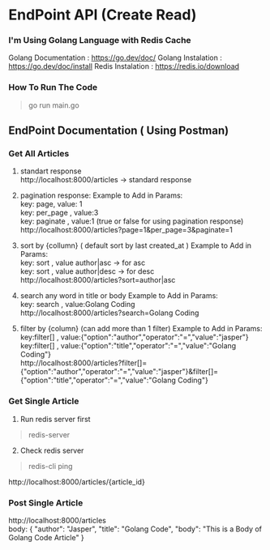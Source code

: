 # EndPoint API (Create Read)
### I'm Using Golang Language with Redis Cache

Golang Documentation : https://go.dev/doc/
Golang Instalation : https://go.dev/doc/install
Redis Instalation : https://redis.io/download
<br/>

### How To Run The Code
> go run main.go

## EndPoint Documentation ( Using Postman)
### Get All Articles
1. standart response <br/>
http://localhost:8000/articles -> standard response

2. pagination response:
Example to Add in Params: <br/>
key: page, value: 1 <br/>
key: per_page , value:3 <br/>
key: paginate , value:1 (true or false for using pagination response) <br/>
http://localhost:8000/articles?page=1&per_page=3&paginate=1

3. sort by {collumn} ( default sort by last created_at )
Example to Add in Params: <br/>
key: sort , value author|asc -> for asc <br/>
key: sort , value author|desc -> for desc <br/>
http://localhost:8000/articles?sort=author|asc

4. search any word in title or body
Example to Add in Params: <br/>
key: search , value:Golang Coding <br/>
http://localhost:8000/articles?search=Golang Coding

5. filter by {column} (can add more than 1 filter)
Example to Add in Params: <br/>
key:filter[] , value:{"option":"author","operator":"=","value":"jasper"} <br/>
key:filter[] , value:{"option":"title","operator":"=","value":"Golang Coding"} <br/>
http://localhost:8000/articles?filter[]={"option":"author","operator":"=","value":"jasper"}&filter[]={"option":"title","operator":"=","value":"Golang Coding"}

### Get Single Article
1. Run redis server first 
> redis-server
2. Check redis server
> redis-cli ping

http://localhost:8000/articles/{article_id} <br/>

### Post Single Article
http://localhost:8000/articles <br/>
body:
{
    "author": "Jasper",
    "title": "Golang Code",
    "body": "This is a Body of Golang Code Article"
}



